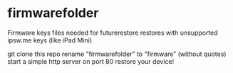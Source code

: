 # firmwarefolder
Firmware keys files needed for futurerestore restores with unsupported ipsw.me keys (like iPad Mini)

git clone this repo
rename "firmwarefolder" to "firmware" (without quotes)
start a simple http server on port 80
restore your device!
